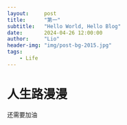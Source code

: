 ```yaml
---
layout:     post
title:      "第一"
subtitle:   "Hello World, Hello Blog"
date:       2024-04-26 12:00:00
author:     "Lio"
header-img: "img/post-bg-2015.jpg"
tags:
    - Life
---
```


# 人生路漫漫
还需要加油
